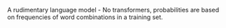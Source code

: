 A rudimentary language model - No transformers, probabilities are based on frequencies of word combinations in a training set.
